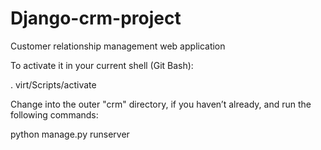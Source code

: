 # Django-crm-project
Customer relationship management web application

To activate it in your current shell (Git Bash):

. virt/Scripts/activate

Change into the outer "crm" directory, if you haven’t already, and run the following commands:

python manage.py runserver
